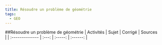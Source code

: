 ```yaml
---
title: Résoudre un problème de géométrie 
tags:
  - GEO
---
```

[comment]: <> (Généré automatiquement par make_all_activites.py, creation_fichiers_activites)

##Résoudre un problème de géométrie 
| Activités | Sujet | Corrigé | Sources  | 
| :-------------- | :---: | :-----: | :------: | 

